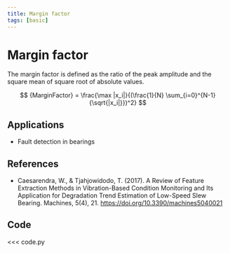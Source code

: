 ```yaml
---
title: Margin factor
tags: [basic]
---
```


# Margin factor

The margin factor is defined as the ratio of the peak amplitude and the square mean of square root of absolute values.

$$
{MarginFactor} = \frac{\max |x_i|}{(\frac{1}{N} \sum_{i=0}^{N-1}{\sqrt{|x_i|}})^2}
$$

## Applications

- Fault detection in bearings

## References

- Caesarendra, W., & Tjahjowidodo, T. (2017). A Review of Feature Extraction Methods in Vibration-Based Condition Monitoring and Its Application for Degradation Trend Estimation of Low-Speed Slew Bearing. Machines, 5(4), 21. https://doi.org/10.3390/machines5040021

## Code

<<< code.py

